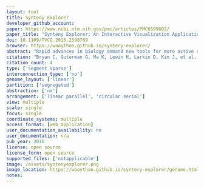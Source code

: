 ```yaml
---
layout: tool 
title: Synteny Explorer
developer_github_account: 
paper: https://www.ncbi.nlm.nih.gov/pmc/articles/PMC6599602/
paper_title: "Synteny Explorer: An Interactive Visualization Application for Teaching Genome Evolution"
doi: 10.1109/TVCG.2016.2598789
browser: https://wooythan.github.io/syntery-explorer/
abstract: "Rapid advances in biology demand new tools for more active research dissemination and engaged teaching. This paper presents Synteny Explorer, an interactive visualization application designed to let college students explore genome evolution of mam- malian species. The tool visualizes synteny blocks: segments of homologous DNA shared between various extant species that can be traced back or reconstructed in extinct, ancestral species. We take a karyogram-based approach to create an interactive synteny visualization, leading to a more appealing and engaging design for undergraduate-level genome evolution education. For validation, we conduct three user studies: two focused studies on color and animation design choices and a larger study that performs overall system usability testing while comparing our karyogram-based designs with two more common genome mapping representations in an educational context. While existing views communicate the same information, study participants found the interactive, karyogram- based views much easier and likable to use. We additionally discuss feedback from biology and genomics faculty, who judge Synteny Explorer’s fitness for use in classrooms."
citation: "Bryan C, Guterman G, Ma K, Lewin H, Larkin D, Kim J, et al. Synteny Explorer: An Interactive Visualization Application for Teaching Genome Evolution. IEEE Trans Vis Comput Graph. 2017;23: 711–720."
citation_count: 4
type: ['segment sparse']
interconnection_type: ['no']
genome_layout: ['linear']
partition: ['segregated']
abstraction: ['no']
arrangement: ['linear parallel', 'circular serial']
view: multiple
scale: single
focus: single
coordinate_systems: multiple
access_format: [web application]
user_documentation_availability: no
user_documentation: n/a
pub_year: 2016
license: open source
license_form: open source
supported_files: ['notapplicable']
image: /assets/syntenyexplorer.png
image_location: https://wooythan.github.io/syntery-explorer/genome.html?p=EUA&c1=ponAbe&c2=musMus
notes: 
---
```

